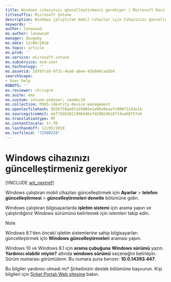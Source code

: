 ```yaml
---
title: Windows cihazınızı güncelleştirmeniz gerekiyor | Microsoft Docs
titlesuffix: Microsoft Intune
description: Windows çalıştıran mobil cihazlar için Cihazınızı güncelleştirmeniz gerekiyor.
keywords: ''
author: lenewsad
ms.author: lanewsad
manager: dougeby
ms.date: 12/06/2018
ms.topic: article
ms.prod: ''
ms.service: microsoft-intune
ms.subservice: end-user
ms.technology: ''
ms.assetid: 2df6fca5-9731-4ea0-a8ee-45b648caa5b4
searchScope:
- User help
ROBOTS: ''
ms.reviewer: chrisgre
ms.suite: ems
ms.custom: intune-enduser; seodec18
ms.collection: M365-identity-device-management
ms.openlocfilehash: 955b750ae931d3066e1a98a9baa7c989f2142e1b
ms.sourcegitcommit: ebf72b038219904d6e7d20024b107f4aa68f57e6
ms.translationtype: MT
ms.contentlocale: tr-TR
ms.lasthandoff: 12/05/2019
ms.locfileid: "72500228"
---
```

# <a name="you-need-to-update-your-windows-device"></a>Windows cihazınızı güncelleştirmeniz gerekiyor

[!INCLUDE [wit_nextref](includes/end-user-os-update-guidance.md)]

Windows çalıştıran mobil cihazları güncelleştirmek için **Ayarlar** > **telefon güncelleştirmesi** > **güncelleştirmeleri denetle** bölümüne gidin.

Windows çalıştıran bilgisayarlarda **işletim sistemi** için arama yapın ve çalıştırdığınız Windows sürümünü belirlemek için istemleri takip edin.

> [!Note]
> Windows 8.1'den önceki işletim sistemlerine sahip bilgisayarları güncelleştirmek için **Windows güncelleştirmeleri** araması yapın.

Windows 10 ve Windows 8.1 için __arama çubuğuna__ __Windows sürümü__ yazın. __Yardımcı olabilir miyim?__ altında __windows sürümü__ seçeneğini belirleyin. Sürüm numarası görüntülenir. Bu numara şuna benzer: __10.0.14393.447__.

Bu bilgiler yardımcı olmadı mı? Şirketinizin destek bölümüne başvurun. Kişi bilgileri için [Şirket Portalı Web sitesine](https://go.microsoft.com/fwlink/?linkid=2010980) bakın.
